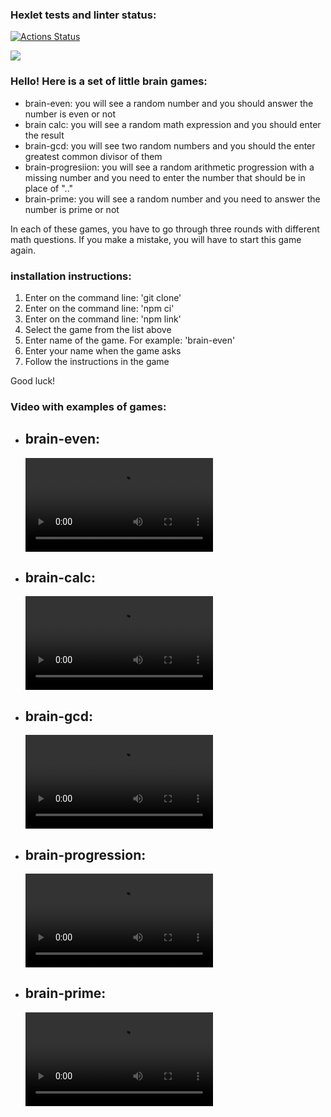 ### Hexlet tests and linter status:
[![Actions Status](https://github.com/Elanieli/frontend-project-44/workflows/hexlet-check/badge.svg)](https://github.com/Elanieli/frontend-project-44/actions)

<a href="https://codeclimate.com/github/Elanieli/frontend-project-44/maintainability"><img src="https://api.codeclimate.com/v1/badges/54354022d6a8dd8cb3ea/maintainability" /></a>

<p> 
<h3>Hello! Here is a set of little brain games:</h3>
<ul>
<li>brain-even: you will see a random number and you should answer the number is even or not </li>
<li>brain calc: you will see a random math expression and you should enter the result </li>
<li>brain-gcd: you will see two random numbers and you should the enter greatest common divisor of them </li>
<li>brain-progresiion: you will see a random arithmetic progression with a missing number and you need to enter the number that should be in place of ".." </li>
<li>brain-prime: you will see a random number and you need to answer the number is prime or not </li>
</ul>

In each of these games, you have to go through three rounds with different math questions. If you make a mistake, you will have to start this game again.

<h3>installation instructions:</h3>
<ol>
<li>Enter on the command line: 'git clone'</li>
<li>Enter on the command line: 'npm ci'</li>
<li>Enter on the command line: 'npm link'</li>
<li>Select the game from the list above</li>
<li>Enter name of the game. For example: 'brain-even'</li>
<li>Enter your name when the game asks</li>
<li>Follow the instructions in the game</li>
</ol>

Good luck! 
</p>

<h3>Video with examples of games:</h3>

<ul>
<li><h2>brain-even:</h2>
<video controls src="https://asciinema.org/a/543382"></video> 
</li>

<li><h2>brain-calc:</h2>
<video controls src="https://asciinema.org/a/v6V755YV7MOzPq5JpyK84U3l7"></video>
</li>

<li><h2>brain-gcd:</h2>
<video controls src="https://asciinema.org/a/HR4LKDZ3kYpWWsdU3Tu6x7h1C"></video>
</li>

<li><h2>brain-progression:</h2>
<video controls src="https://asciinema.org/a/U4dwCP5PZW4hjIGTPgo3ixitK"></video>
</li>

<li><h2>brain-prime:</h2>
<video controls src="https://asciinema.org/a/tHTeDotvOhdSCBXqU3iN61rHe"></video>
</li>
</ul>